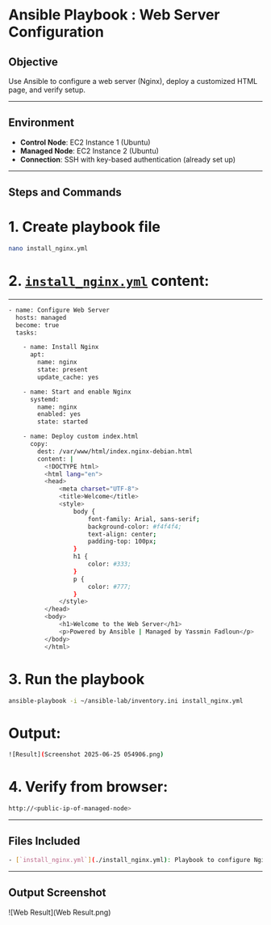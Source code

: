 #  Ansible Playbook : Web Server Configuration

## Objective

Use Ansible to configure a web server (Nginx), deploy a customized HTML page, and verify setup.

---

## Environment

- **Control Node**: EC2 Instance 1 (Ubuntu)
- **Managed Node**: EC2 Instance 2 (Ubuntu)
- **Connection**: SSH with key-based authentication (already set up)

---

## Steps and Commands

# 1. Create playbook file
```bash
nano install_nginx.yml
```
# 2. [`install_nginx.yml`](./install_nginx.yml) content:
---
```bash
- name: Configure Web Server
  hosts: managed
  become: true
  tasks:

    - name: Install Nginx
      apt:
        name: nginx
        state: present
        update_cache: yes

    - name: Start and enable Nginx
      systemd:
        name: nginx
        enabled: yes
        state: started

    - name: Deploy custom index.html
      copy:
        dest: /var/www/html/index.nginx-debian.html
        content: |
          <!DOCTYPE html>
          <html lang="en">
          <head>
              <meta charset="UTF-8">
              <title>Welcome</title>
              <style>
                  body {
                      font-family: Arial, sans-serif;
                      background-color: #f4f4f4;
                      text-align: center;
                      padding-top: 100px;
                  }
                  h1 {
                      color: #333;
                  }
                  p {
                      color: #777;
                  }
              </style>
          </head>
          <body>
              <h1>Welcome to the Web Server</h1>
              <p>Powered by Ansible | Managed by Yassmin Fadloun</p>
          </body>
          </html>
```
# 3. Run the playbook
```bash
ansible-playbook -i ~/ansible-lab/inventory.ini install_nginx.yml
```
# Output:
```bash
![Result](Screenshot 2025-06-25 054906.png)
```
# 4. Verify from browser:
```bash
http://<public-ip-of-managed-node>
```

---

## Files Included
```bash
- [`install_nginx.yml`](./install_nginx.yml): Playbook to configure Nginx and deploy a web page.
```
---

## Output Screenshot

![Web Result](Web Result.png)

